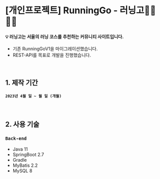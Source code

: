 # [개인프로젝트] RunningGo - 러닝고🏃‍♀️🏃‍♂️
#### 💡 러닝고는 서울의 러닝 코스를 추천하는 커뮤니티 사이트입니다.
* 기존 RunningGoV1을 마이그레이션했습니다.
* REST-API를 목표로 개발을 진행했습니다.

<br>

## 1. 제작 기간
#### `2023년 4월 일 ~ 월 일 (개월)`

<br>

## 2. 사용 기술
### `Back-end`
* Java 11
* SpringBoot 2.7
* Gradle
* MyBatis 2.2
* MySQL 8
